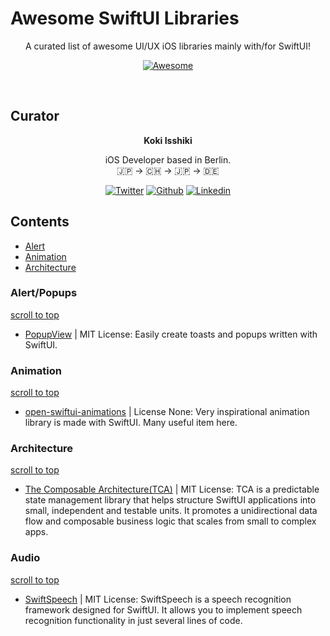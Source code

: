 # Awesome SwiftUI Libraries 
<div align="center">
    <p>A curated list of awesome UI/UX iOS libraries mainly with/for SwiftUI!</p>

[![Awesome](https://cdn.rawgit.com/sindresorhus/awesome/d7305f38d29fed78fa85652e3a63e154dd8e8829/media/badge.svg)](https://github.com/one1color/awesome-swiftUI-libraries)

</div>
<br>

## **Curator** 
<div align="center">
<b>Koki Isshiki</b>
<p>iOS Developer based in Berlin. <br>
🇯🇵 → 🇨🇭 → 🇯🇵 → 🇩🇪 
</p>


[![Twitter](https://img.shields.io/badge/Twitter-000?style=for-the-badge&logo=Twitter&logoColor=1DA1F2)](https://twitter.com/color1one)
[![Github](https://img.shields.io/badge/GitHub-000?style=for-the-badge&logo=GitHub&logoColor=white)](https://github.com/one1color)
[![Linkedin](https://img.shields.io/badge/LinkedIn-000?style=for-the-badge&logo=LinkedIn&logoColor=0072b1)](https://www.linkedin.com/in/koki-isshiki/)

</div>

## **Contents**
- [Alert](#Alert)
- [Animation](#Animation)
- [Architecture](#Architecture)



### Alert/Popups
[scroll to top](#readme)
- [PopupView](https://github.com/exyte/PopupView) | MIT License: Easily create toasts and popups written with SwiftUI.

### Animation
[scroll to top](#readme)
- [open-swiftui-animations](https://github.com/amosgyamfi/open-swiftui-animations) | License None: Very inspirational animation library is made with SwiftUI. Many useful item here.

### Architecture
[scroll to top](#readme)
- [The Composable Architecture(TCA)](https://github.com/pointfreeco/swift-composable-architecture) | MIT License: TCA is a predictable state management library that helps structure SwiftUI applications into small, independent and testable units. It promotes a unidirectional data flow and composable business logic that scales from small to complex apps.


### Audio
[scroll to top](#readme)
- [SwiftSpeech](https://github.com/Cay-Zhang/SwiftSpeech) | MIT License: SwiftSpeech is a speech recognition framework designed for SwiftUI. It allows you to implement speech recognition functionality in just several lines of code.






